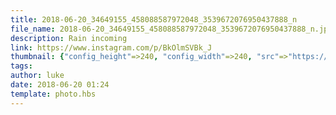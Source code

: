 ```yaml
---
title: 2018-06-20_34649155_458088587972048_3539672076950437888_n
file_name: 2018-06-20_34649155_458088587972048_3539672076950437888_n.jpg
description: Rain incoming
link: https://www.instagram.com/p/BkOlmSVBk_J
thumbnail: {"config_height"=>240, "config_width"=>240, "src"=>"https://scontent-arn2-1.cdninstagram.com/vp/aae466760677adc3750b1fbd2b78668a/5CD04FA2/t51.2885-15/e35/s240x240/34649155_458088587972048_3539672076950437888_n.jpg?_nc_ht=scontent-arn2-1.cdninstagram.com&ig_cache_key=MTgwNTU0NTg1OTM2MzI2MjQwOQ%3D%3D.2"}
tags: 
author: luke
date: 2018-06-20 01:24
template: photo.hbs
---
```

